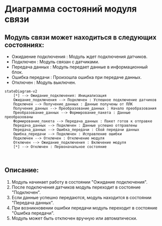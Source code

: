 # Диаграмма состояний модуля связи
## Модуль связи может находиться в следующих состояниях:

 * Ожидаение подключения : Модуль ждет подключения датчиков.
 * Подключен : Модуль связан с датчиками.
 * Передача данных : Модуль передает данные в информационный блок.
 * Ошибка передачи : Произошла ошибка при передаче данных.
 * Отключен : Модуль выключен.

```mermaid
stateDiagram-v2
    [*] --> Ожидание_подключения: Инициализация
    Ожидание_подключения --> Подключен : Успешное подключение датчиков
    Подключен --> Получение_данных : Данные получены от ПЛК
    Получение_данных --> Преобразование_данных : Начало преобразования
    Преобразование_данных --> Формирование_пакета : Данные преобразованы
    Формирование_пакета --> Передача_данных : Пакет готов к отправке
    Передача_данных --> Подключен : Данные успешно отправлены
    Передача_данных --> Ошибка_передачи : Сбой передачи данных
    Ошибка_передачи --> Подключен : Исправление ошибки
    Подключен --> Отключен : Отключение модуля
    Отключен --> Ожидание_подключения : Включение модуля
    [*] --> Отключен : Первоначальное состояние

    
```

## Описание:

1. Модуль начинает работу в состоянии "Ожидание подключения".
2. После подключения датчиков модуль переходит в состояние "Подключен".
3. Если данные успешно передаются, модуль находится в состоянии "Передача данных".
4. При возникновении ошибки передачи модуль переходит в состояние "Ошибка передачи".
5. Модуль может быть отключен вручную или автоматически.